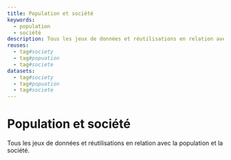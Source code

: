 ```yaml
---
title: Population et société
keywords:
  - population
  - société
description: Tous les jeux de données et réutilisations en relation avec la population et la société.
reuses:
  - tag#society
  - tag#popuation
  - tag#societe
datasets:
  - tag#society
  - tag#popuation
  - tag#societe
---
```

# Population et société

Tous les jeux de données et réutilisations en relation avec la population et la société.
